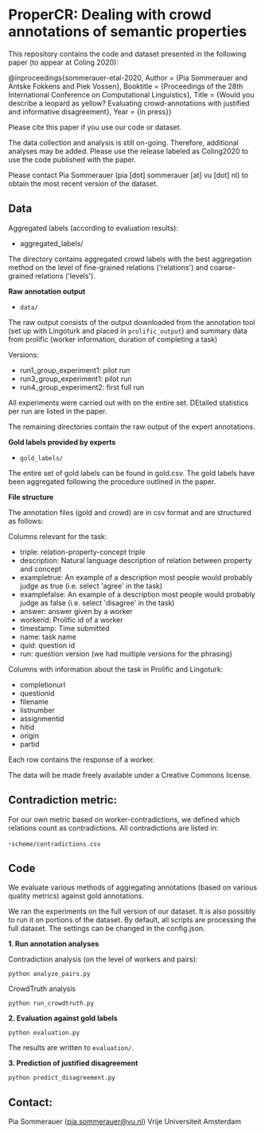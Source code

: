 # ProperCR: Dealing with crowd annotations of semantic properties

This repository contains the code and dataset presented in the following paper (to appear at Coling 2020):

@inproceedings{sommerauer-etal-2020,
	Author = {Pia Sommerauer and Antske Fokkens and Piek Vossen},
	Booktitle = {Proceedings of the 28th International Conference on Computational Linguistics},
	Title = {Would you describe a leopard as yellow? Evaluating crowd-annotations with justified and informative disagreement},
	Year = {in press}}

Please cite this paper if you use our code or dataset. 

The data collection and analysis is still on-going. Therefore, additional analyses may be added. Please use the release labeled as Coling2020 to use the code published with the paper. 

Please contact Pia Sommerauer (pia [dot] sommerauer [at] vu [dot] nl) to obtain the most recent version of the dataset.

## Data

Aggregated labels (according to evaluation results):

- aggregated_labels/ 

The directory contains aggregated crowd labels with the best aggregation method on the level of fine-grained relations ('relations') and coarse-grained relations ('levels').
 

**Raw annotation output**

- `data/`

The raw output consists of the output downloaded from the annotation tool (set up with Lingoturk and placed in `prolific_output`) and summary data from prolific (worker information, duration of completing a task)

Versions:

* run1_group_experiment1: pilot run
* run3_group_experiment1: pilot run 
* run4_group_experiment2: first full run

All experiments were carried out with on the entire set. DEtailed statistics per run are listed in the paper. 

The remaining directories contain the raw output of the expert annotations. 

**Gold labels provided by experts**

- `gold_labels/`

The entire set of gold labels can be found in gold.csv. The gold labels have been aggregated following the procedure outlined in the paper. 

**File structure**

The annotation files (gold and crowd) are in csv format and are structured as follows:

Columns relevant for the task:

* triple: relation-property-concept triple
* description: Natural language description of relation between property and concept
* exampletrue: An example of a description most people would probably judge as true (i.e. select 'agree' in the task)
* examplefalse: An example of a description most people would probably judge as false (i.e. select 'disagree' in the task)
* answer: answer given by a worker
* workerid: Prolific id of a worker
* timestamp: Time submitted
* name: task name
* quid: question id
* run: question version (we had multiple versions for the phrasing)


Columns with information about the task in Prolific and Lingoturk:
* completionurl
* questionid
* filename
* listnumber
* assignmentid
* hitid
* origin
* partid


Each row contains the response of a worker.

The data will be made freely available under a Creative Commons license.

## Contradiction metric:

For our own metric based on worker-contradictions, we defined which relations count as contradictions. All contradictions are listed in:

-`scheme/contradictions.csv`


## Code

We evaluate various methods of aggregating annotations (based on various quality metrics) against gold annotations.

We ran the experiments on the full version of our dataset. It is also possibly to run it on portions of the dataset. By default, all scripts are processing the full dataset. The settings can be changed in the config.json. 

**1. Run annotation analyses**

Contradiction analysis (on the level of workers and pairs): 

`python analyze_pairs.py`

CrowdTruth analysis

`python run_crowdtruth.py`

**2. Evaluation against gold labels**

`python evaluation.py`

The results are written to `evaluation/`.

**3. Prediction of justified disagreement**

`python predict_disagreement.py`



## Contact:

Pia Sommerauer (pia.sommerauer@vu.nl)
Vrije Universiteit Amsterdam
